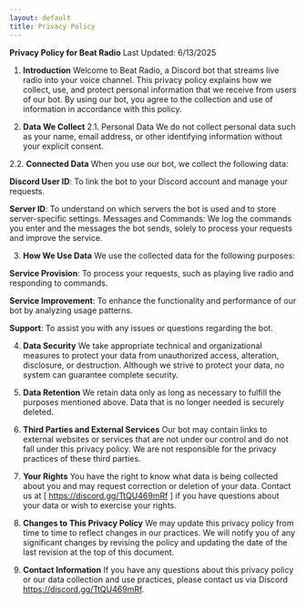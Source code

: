 ```yaml
---
layout: default
title: Privacy Policy
---
```

**Privacy Policy for Beat Radio**
Last Updated: 6/13/2025

1. **Introduction**
Welcome to Beat Radio, a Discord bot that streams live radio into your voice channel. This privacy policy explains how we collect, use, and protect personal information that we receive from users of our bot. By using our bot, you agree to the collection and use of information in accordance with this policy.

2. **Data We Collect**
2.1. Personal Data
We do not collect personal data such as your name, email address, or other identifying information without your explicit consent.

2.2. **Connected Data**
When you use our bot, we collect the following data:

**Discord User ID**: To link the bot to your Discord account and manage your requests.

**Server ID**: To understand on which servers the bot is used and to store server-specific settings.
Messages and Commands: We log the commands you enter and the messages the bot sends, solely to process your requests and improve the service.

3. **How We Use Data**
We use the collected data for the following purposes:

**Service Provision**: To process your requests, such as playing live radio and responding to commands.

**Service Improvement**: To enhance the functionality and performance of our bot by analyzing usage patterns.

**Support**: To assist you with any issues or questions regarding the bot.

4. **Data Security**
We take appropriate technical and organizational measures to protect your data from unauthorized access, alteration, disclosure, or destruction. Although we strive to protect your data, no system can guarantee complete security.

5. **Data Retention**
We retain data only as long as necessary to fulfill the purposes mentioned above. Data that is no longer needed is securely deleted.

6. **Third Parties and External Services**
Our bot may contain links to external websites or services that are not under our control and do not fall under this privacy policy. We are not responsible for the privacy practices of these third parties.

7. **Your Rights**
You have the right to know what data is being collected about you and may request correction or deletion of your data. Contact us at [ https://discord.gg/TtQU469mRf ] if you have questions about your data or wish to exercise your rights.

8. **Changes to This Privacy Policy**
We may update this privacy policy from time to time to reflect changes in our practices. We will notify you of any significant changes by revising the policy and updating the date of the last revision at the top of this document.

9. **Contact Information**
If you have any questions about this privacy policy or our data collection and use practices, please contact us via Discord https://discord.gg/TtQU469mRf.
